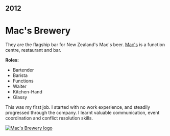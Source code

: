 ## 2012

#  Mac's Brewery

They are the flagship bar for New Zealand's Mac's beer. [Mac's](https://macs.co.nz/our-story/) is a function centre, restaurant and bar.

**Roles:**
- Bartender
- Barista
- Functions
- Waiter
- Kitchen-Hand
- Glassy

This was my first job. I started with no work experience, and steadily progressed through the company. I learnt valuable communication, event coordination and conflict resolution skills.

[![Mac's Brewery logo](https://www.macsbrewbars.co.nz/images/logo-macs.png)](https://macs.co.nz/our-story/)
